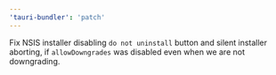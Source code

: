 ```yaml
---
'tauri-bundler': 'patch'
---
```


Fix NSIS installer disabling `do not uninstall` button and silent installer aborting, if `allowDowngrades` was disabled even when we are not downgrading.
